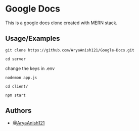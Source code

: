 # Google Docs

This is a google docs clone created with MERN stack.

## Usage/Examples

```
git clone https://github.com/AryaAnish121/Google-Docs.git

cd server
```

change the keys in .env

```
nodemon app.js
```

```
cd client/

npm start
```

## Authors

- [@AryaAnish121](https://www.github.com/AryaAnish121)
